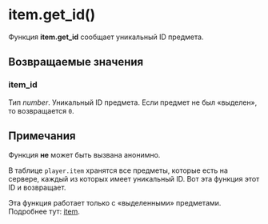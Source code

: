 # item.get_id()
Функция **item.get_id** сообщает уникальный ID предмета.

## Возвращаемые значения
### item_id
Тип *number*. Уникальный ID предмета. Если предмет не был &laquo;выделен&raquo;, то возвращается `0`.

## Примечания
Функция **не** может быть вызвана анонимно.

В таблице `player.item` хранятся все предметы, которые есть на сервере, каждый из которых имеет уникальный ID. Вот эта функция этот ID и возвращает.

Эта функция работает только с &laquo;выделенными&raquo; предметами. Подробнее тут: [item](../item).